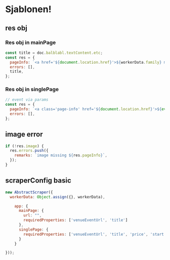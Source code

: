 # Sjablonen!

## res obj

### Res obj in mainPage

```js
const title = doc.balblabl.textContent.etc;
const res = {
  pageInfo: `<a href='${document.location.href}'>${workerData.family} main - ${title}</a>`,
  errors: [],
  title,
};
```

### Res obj in singlePage

```js
// event via params
const res = {
  pageInfo: `<a class='page-info' href='${document.location.href}'>${event.title}</a>`,
  errors: [],
};
```

## image error

```js
if (!res.image) {
  res.errors.push({
    remarks: `image missing ${res.pageInfo}`,
  });
}
```

## scraperConfig basic

```js
new AbstractScraper({
  workerData: Object.assign({}, workerData),

    app: {
      mainPage: {
        url: "",
        requiredProperties: ['venueEventUrl', 'title']
      },
      singlePage: {
        requiredProperties: ['venueEventUrl', 'title', 'price', 'start']
      }
    }

}));
```
